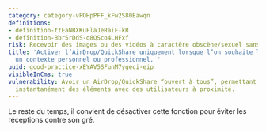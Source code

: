 ```yaml
---
category: category-vPOHpPFF_kFw2S80Eawqn
definitions:
- definition-ttEaNBXKuFlaJeRaiF-kR
- definition-Bbr5rDdS-q8QSco4LHFxf
risk: Recevoir des images ou des vidéos à caractère obscène/sexuel sans y avoir consenti.
title: 'Activer l’AirDrop/QuickShare uniquement lorsque l’on souhaite l’utiliser dans
  un contexte personnel ou professionnel. '
uuid: good-practice-xEYAV5SFunM7ygeci-eip
visibleInCms: true
vulnerability: Avoir un AirDrop/QuickShare “ouvert à tous”, permettant de partager
  instantanément des éléments avec des utilisateurs à proximité.
---
```


Le reste du temps, il convient de désactiver cette fonction pour éviter les réceptions contre son gré.